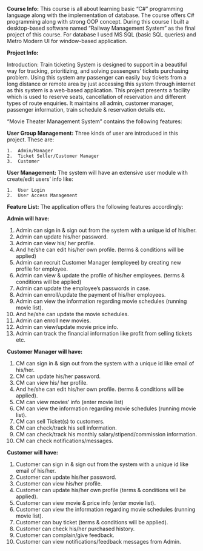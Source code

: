 **Course Info:**
This course is all about learning basic “C#” programming language along with
the implementation of database. The course offers C# programming along
with strong OOP concept. During this course I built a desktop-based software
named “Railway Management System” as the final project of this course. For
database I used MS SQL (basic SQL queries) and Metro Modern UI for window-based
application.

**Project Info:**

Introduction:
Train ticketing System is designed to support in a beautiful way for tracking, prioritizing, and solving passengers’ tickets purchasing problem. Using this system any passenger can easily buy tickets from a long distance or remote area by just accessing this system through internet as this system is a web-based application.  This project presents a facility which is used to reserve seats, cancellation of reservation and different types of route enquiries. It maintains all admin, customer manager, passenger information, train schedule & reservation details etc.

“Movie Theater Management System” contains the following features:

**User Group Management:**
Three kinds of user are introduced in this project. These are:

    1.	Admin/Manager
    2.	Ticket Seller/Customer Manager
    3.	Customer

**User Management:**
The system will have an extensive user module with create/edit users’ info like:

    1.	User Login
    2.	User Access Management

**Feature List:**
The application offers the following features accordingly:

**Admin will have:**

1.	Admin can sign in & sign out from the system with a unique id of his/her.
2.	Admin can update his/her password.
3.	Admin can view his/ her profile.
4.	And he/she can edit his/her own profile. (terms & conditions will be applied)
5.	Admin can recruit Customer Manager (employee) by creating new profile for employee.
6.	Admin can view & update the profile of his/her employees. (terms & conditions will be applied)
7.	Admin can update the employee’s passwords in case.
8.	Admin can enroll/update the payment of his/her employees.
9.	Admin can view the information regarding movie schedules (running movie list).
10.	And he/she can update the movie schedules.
11.	Admin can enroll new movies.
12.	Admin can view/update movie price info.
13.	Admin can track the financial information like profit from selling tickets etc.

**Customer Manager will have:**

1.	CM can sign in & sign out from the system with a unique id like email of his/her.
2.	CM can update his/her password.
3.	CM can view his/ her profile.
4.	And he/she can edit his/her own profile. (terms & conditions will be applied).
5.	CM can view movies’ info (enter movie list)
6.	CM can view the information regarding movie schedules (running movie list).
7.	CM can sell Ticket(s) to customers.
8.	CM can check/track his sell information.
9.	CM can check/track his monthly salary/stipend/commission information.
10.	CM can check notifications/messages.

**Customer will have:**

1.	Customer can sign in & sign out from the system with a unique id like email of his/her.
2.	Customer can update his/her password.
3.	Customer can view his/her profile.
4.	Customer can update his/her own profile (terms & conditions will be applied).
5.	Customer can view movie & price info (enter movie list).
6.	Customer can view the information regarding movie schedules (running movie list).
7.	Customer can buy ticket (terms & conditions will be applied).
8.	Customer can check his/her purchased history.
9.	Customer can complain/give feedback.
10.	Customer can view notifications/feedback messages from Admin.
